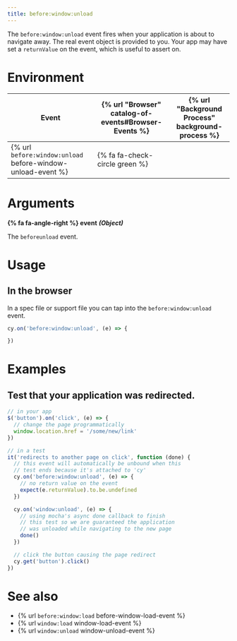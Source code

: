 ```yaml
---
title: before:window:unload
---
```


The `before:window:unload` event fires when your application is about to navigate away. The real event object is provided to you. Your app may have set a `returnValue` on the event, which is useful to assert on.

# Environment

Event | {% url "Browser" catalog-of-events#Browser-Events %} | {% url "Background Process" background-process %}
--- | --- | ---
{% url `before:window:unload` before-window-unload-event %} | {% fa fa-check-circle green %} |

# Arguments

**{% fa fa-angle-right %} event** ***(Object)***

The `beforeunload` event.

# Usage

## In the browser

In a spec file or support file you can tap into the `before:window:unload` event. 

```js
cy.on('before:window:unload', (e) => {

})
```

# Examples

## Test that your application was redirected.

```javascript
// in your app
$('button').on('click', (e) => {
  // change the page programmatically
  window.location.href = '/some/new/link'
})

// in a test
it('redirects to another page on click', function (done) {
  // this event will automatically be unbound when this
  // test ends because it's attached to 'cy'
  cy.on('before:window:unload', (e) => {
    // no return value on the event
    expect(e.returnValue).to.be.undefined
  })

  cy.on('window:unload', (e) => {
    // using mocha's async done callback to finish
    // this test so we are guaranteed the application
    // was unloaded while navigating to the new page
    done()
  })

  // click the button causing the page redirect
  cy.get('button').click()
})
```

# See also

- {% url `before:window:load` before-window-load-event %}
- {% url `window:load` window-load-event %}
- {% url `window:unload` window-unload-event %}
